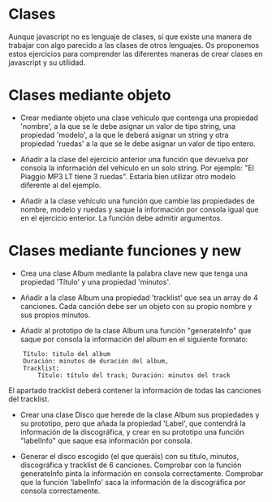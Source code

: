 # Clases
Aunque javascript no es lenguaje de clases, sí que existe una manera de trabajar con algo parecido a las clases de otros lenguajes. Os proponemos estos ejercicios para comprender las diferentes maneras de crear clases en javascript y su utilidad.

# Clases mediante objeto

- Crear mediante objeto una clase vehículo que contenga una propiedad 'nombre', a la que se le debe asignar un valor de tipo string, una propiedad 'modelo', a la que le deberá asignar un string y otra propiedad 'ruedas' a la que se le debe asignar un valor de tipo entero.

- Añadir a la clase del ejercicio anterior una función que devuelva por consola la información del vehículo en un solo string. Por ejemplo: "El Piaggio MP3 LT tiene 3 ruedas". Estaría bien utilizar otro modelo diferente al del ejemplo.

- Añadir a la clase vehículo una función que cambie las propiedades de nombre, modelo y ruedas y saque la información por consola igual que en el ejercicio enterior. La función debe admitir argumentos.

# Clases mediante funciones y new

- Crea una clase Album mediante la palabra clave new que tenga una propiedad 'Título' y una propiedad 'minutos'.

- Añadir a la clase Album una propiedad 'tracklist' que sea un array de 4 canciones. Cada canción debe ser un objeto con su propio nombre y sus propios minutos.

- Añadir al prototipo de la clase Album una función "generateInfo" que saque por consola la información del album en el siguiente formato:
```
    Título: titulo del album
    Duración: minutos de duración del album,
    Tracklist:
        Título: título del track; Duración: minutos del track
```

  El apartado tracklist deberá contener la información de todas las canciones del tracklist.

- Crear una clase Disco que herede de la clase Album sus propiedades y su prototipo, pero que añada la propiedad 'Label', que contendrá la información de la discográfica, y crear en su prototipo una función "labelInfo" que saque esa información por consola.

- Generar el disco escogido (el que queráis) con su título, minutos, discográfica y tracklist de 6 canciones. Comprobar con la función generateInfo pinta la información en consola correctamente. Comprobar que la función 'labelInfo' saca la información de la discográfica por consola correctamente.
